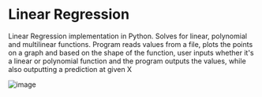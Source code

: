 # Linear Regression
Linear Regression implementation in Python. Solves for linear, polynomial and multilinear functions. Program reads values from a file, plots the points on a graph and based on the shape of the function, user inputs whether it's a linear or polynomial function and the program outputs the values, while also outputting a prediction at given X

![image](https://github.com/Kriothir/Linear-Regression/assets/65174052/bb3df36f-b34c-4c95-a9f9-654b76075acf)
